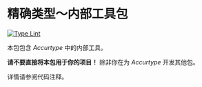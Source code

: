 # 精确类型～内部工具包

[![Type Lint](https://github.com/accurtype/accurtype/actions/workflows/lint.yaml/badge.svg)](https://github.com/accurtype/accurtype/actions/workflows/lint.yaml)

本包包含 _Accurtype_ 中的内部工具。

**请不要直接将本包用于你的项目！**
除非你在为 _Accurtype_ 开发其他包。

详情请参阅代码注释。
